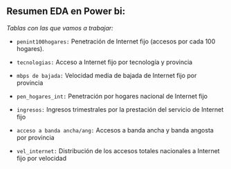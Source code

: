 ## **Resumen EDA en Power bi:**  

*Tablas con las que vamos a trabajar:*

- `penint100hogares:` Penetración de Internet fijo (accesos por cada 100 hogares).   

- `tecnologias:` Acceso a Internet fijo por tecnología y provincia  

- `mbps de bajada:` Velocidad media de bajada de Internet fijo por provincia  

- `pen_hogares_int:` Penetración por hogares nacional de Internet fijo  

- `ingresos:` Ingresos trimestrales por la prestación del servicio de Internet fijo  

- `acceso a banda ancha/ang:` Accesos a banda ancha y banda angosta por provincia  

- `vel_internet:` Distribución de los accesos totales nacionales a Internet fijo por velocidad  
